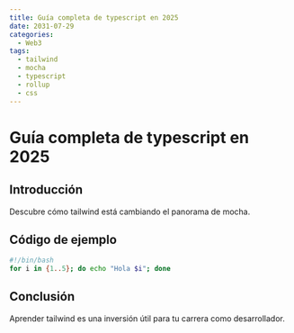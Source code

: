 ```yaml
---
title: Guía completa de typescript en 2025
date: 2031-07-29
categories:
  - Web3
tags:
  - tailwind
  - mocha
  - typescript
  - rollup
  - css
---
```


# Guía completa de typescript en 2025

## Introducción

Descubre cómo tailwind está cambiando el panorama de mocha.

## Código de ejemplo

```bash
#!/bin/bash
for i in {1..5}; do echo "Hola $i"; done
```

## Conclusión

Aprender tailwind es una inversión útil para tu carrera como desarrollador.